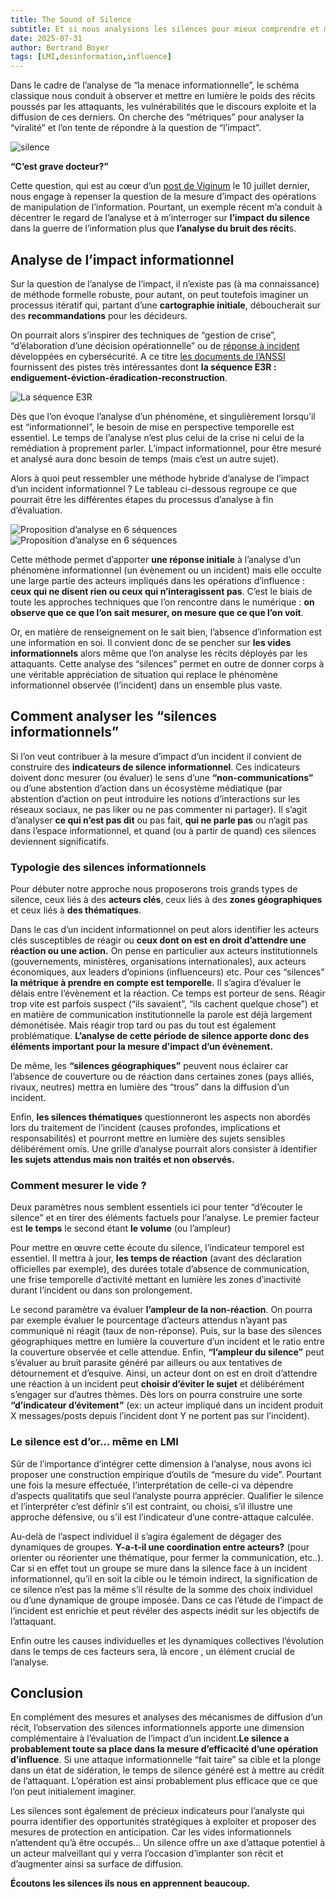 ```yaml
---
title: The Sound of Silence
subtitle: Et si nous analysions les silences pour mieux comprendre et mesurer l’impact des opérations d’influence ? 
date: 2025-07-31
author: Bertrand Boyer
tags: [LMI,desinformation,influence]
---
```

Dans le cadre de l’analyse de “la menace informationnelle”, le schéma classique nous conduit à observer et mettre en lumière le poids des récits poussés par les attaquants, les vulnérabilités que le discours exploite et la diffusion de ces derniers. On cherche des “métriques” pour analyser la “viralité” et l’on tente de répondre à la question de “l’impact”.

![silence](/images/sound_of_silence/sound.jpeg)

**“C’est grave docteur?”**

Cette question, qui est au cœur d’un [post de Viginum](https://www.linkedin.com/pulse/mesurer-le-risque-dimpact-dune-campagne-de-manipulation-linformation-wufdc/) le 10 juillet dernier, nous engage à repenser la question de la mesure d’impact des opérations de manipulation de l’information. Pourtant, un exemple récent m’a conduit à décentrer le regard de l’analyse et à m’interroger sur **l’impact du silence** dans la guerre de l’information plus que **l’analyse du bruit des récit**s.

## Analyse de l’impact informationnel

Sur la question de l’analyse de l’impact, il n’existe pas (à ma connaissance) de méthode formelle robuste, pour autant, on peut toutefois imaginer un processus itératif qui, partant d’une **cartographie initiale**, déboucherait sur des **recommandations** pour les décideurs.

On pourrait alors s’inspirer des techniques de “gestion de crise”, “d’élaboration d’une décision opérationnelle” ou de [réponse à incident](https://cyber.gouv.fr/piloter-la-remediation-dun-incident-cyber) développées en cybersécurité. A ce titre [les documents de l’ANSSI](https://cyber.gouv.fr/sites/default/files/document/20231218_Volet_strat%C3%A9gique_cyberattaquesetrem%C3%A9diation_v1g.pdf) fournissent des pistes très intéressantes dont **la séquence E3R : endiguement-éviction-éradication-reconstruction**.

![La séquence E3R](/images/sound_of_silence/E3R.webp)


Dès que l’on évoque l’analyse d’un phénomène, et singulièrement lorsqu’il est “informationnel”, le besoin de mise en perspective temporelle est essentiel. Le temps de l’analyse n’est plus celui de la crise ni celui de la remédiation à proprement parler. L’impact informationnel, pour être mesuré et analysé aura donc besoin de temps (mais c’est un autre sujet).

Alors à quoi peut ressembler une méthode hybride d’analyse de l’impact d’un incident informationnel ? Le tableau ci-dessous regroupe ce que pourrait être les différentes étapes du processus d’analyse à fin d’évaluation.

![Proposition d’analyse en 6 séquences](/images/sound_of_silence/carto1.webp)
![Proposition d’analyse en 6 séquences](/images/sound_of_silence/carto2.webp)

Cette méthode permet d’apporter **une réponse initiale** à l’analyse d’un phénomène informationnel (un évènement ou un incident) mais elle occulte une large partie des acteurs impliqués dans les opérations d’influence : **ceux qui ne disent rien ou ceux qui n’interagissent pas**. C’est le biais de toute les approches techniques que l’on rencontre dans le numérique : **on observe que ce que l’on sait mesurer, on mesure que ce que l’on voit**.

Or, en matière de renseignement on le sait bien, l’absence d’information est une information en soi. Il convient donc de se pencher sur **les vides informationnels** alors même que l’on analyse les récits déployés par les attaquants. Cette analyse des “silences” permet en outre de donner corps à une véritable appréciation de situation qui replace le phénomène informationnel observée (l’incident) dans un ensemble plus vaste.

## Comment analyser les “silences informationnels”

Si l’on veut contribuer à la mesure d’impact d’un incident il convient de construire des **indicateurs de silence informationnel**. Ces indicateurs doivent donc mesurer (ou évaluer) le sens d’une **“non-communications”** ou d’une abstention d’action dans un écosystème médiatique (par abstention d’action on peut introduire les notions d’interactions sur les réseaux sociaux, ne pas liker ou ne pas commenter ni partager). Il s’agit d’analyser **ce qui n’est pas dit** ou pas fait, **qui ne parle pas** ou n’agit pas dans l’espace informationnel, et quand (ou à partir de quand) ces silences deviennent significatifs.

### Typologie des silences informationnels

Pour débuter notre approche nous proposerons trois grands types de silence, ceux liés à des **acteurs clés**, ceux liés à des **zones géographiques** et ceux liés à **des thématiques**.

Dans le cas d’un incident informationnel on peut alors identifier les acteurs clés susceptibles de réagir ou **ceux dont on est en droit d’attendre une réaction ou une action.** On pense en particulier aux acteurs institutionnels (gouvernements, ministères, organisations internationales), aux acteurs économiques, aux leaders d’opinions (influenceurs) etc. Pour ces “silences” **la métrique à prendre en compte est temporelle.** Il s’agira d’évaluer le délais entre l’évènement et la réaction. Ce temps est porteur de sens. Réagir trop vite est parfois suspect (“ils savaient”, “ils cachent quelque chose”) et en matière de communication institutionnelle la parole est déjà largement démonétisée. Mais réagir trop tard ou pas du tout est également problématique. **L’analyse de cette période de silence apporte donc des éléments important pour la mesure d’impact d’un évènement.**

De même, les **“silences géographiques”** peuvent nous éclairer car l’absence de couverture ou de réaction dans certaines zones (pays alliés, rivaux, neutres) mettra en lumière des “trous” dans la diffusion d’un incident.

Enfin, **les silences thématiques** questionneront les aspects non abordés lors du traitement de l’incident (causes profondes, implications et responsabilités) et pourront mettre en lumière des sujets sensibles délibérément omis. Une grille d’analyse pourrait alors consister à identifier **les sujets attendus mais non traités et non observés.**

### Comment mesurer le vide ?

Deux paramètres nous semblent essentiels ici pour tenter “d’écouter le silence” et en tirer des éléments factuels pour l’analyse. Le premier facteur est **le temps** le second étant **le volume** (ou l’ampleur)

Pour mettre en œuvre cette écoute du silence, l’indicateur temporel est essentiel. Il mettra à jour, **les temps de réaction** (avant des déclaration officielles par exemple), des durées totale d’absence de communication, une frise temporelle d’activité mettant en lumière les zones d’inactivité durant l’incident ou dans son prolongement.

Le second paramètre va évaluer **l’ampleur de la non-réaction**. On pourra par exemple évaluer le pourcentage d’acteurs attendus n’ayant pas communiqué ni réagit (taux de non-réponse). Puis, sur la base des silences géographiques mettre en lumière la couverture d’un incident et le ratio entre la couverture observée et celle attendue. Enfin, **“l’ampleur du silence”** peut s’évaluer au bruit parasite généré par ailleurs ou aux tentatives de détournement et d’esquive. Ainsi, un acteur dont on est en droit d’attendre une réaction à un incident peut **choisir d’éviter le sujet** et délibérément s’engager sur d’autres thèmes. Dès lors on pourra construire une sorte **“d’indicateur d’évitement”** (ex: un acteur impliqué dans un incident produit X messages/posts depuis l’incident dont Y ne portent pas sur l’incident).

### Le silence est d’or… même en LMI

Sûr de l’importance d’intégrer cette dimension à l’analyse, nous avons ici proposer une construction empirique d’outils de “mesure du vide”. Pourtant une fois la mesure effectuée, l’interprétation de celle-ci va dépendre d’aspects qualitatifs que seul l’analyste pourra apprécier. Qualifier le silence et l’interpréter c’est définir s’il est contraint, ou choisi, s’il illustre une approche défensive, ou s’il est l’indicateur d’une contre-attaque calculée.

Au-delà de l’aspect individuel il s’agira également de dégager des dynamiques de groupes. **Y-a-t-il une coordination entre acteurs?** (pour orienter ou réorienter une thématique, pour fermer la communication, etc..). Car si en effet tout un groupe se mure dans la silence face à un incident informationnel, qu’il en soit la cible ou le témoin indirect, la signification de ce silence n’est pas la même s’il résulte de la somme des choix individuel ou d’une dynamique de groupe imposée. Dans ce cas l’étude de l’impact de l’incident est enrichie et peut révéler des aspects inédit sur les objectifs de l’attaquant.

Enfin outre les causes individuelles et les dynamiques collectives l’évolution dans le temps de ces facteurs sera, là encore , un élément crucial de l’analyse.

## Conclusion

En complément des mesures et analyses des mécanismes de diffusion d’un récit, l’observation des silences informationnels apporte une dimension complémentaire à l’évaluation de l’impact d’un incident.**Le silence a probablement toute sa place dans la mesure d’efficacité d’une opération d’influence**. Si une attaque informationnelle “fait taire” sa cible et la plonge dans un état de sidération, le temps de silence généré est à mettre au crédit de l’attaquant. L’opération est ainsi probablement plus efficace que ce que l’on peut initialement imaginer.

Les silences sont également de précieux indicateurs pour l’analyste qui pourra identifier des opportunités stratégiques à exploiter et proposer des mesures de protection en anticipation. Car les vides informationnels n’attendent qu’à être occupés… Un silence offre un axe d’attaque potentiel à un acteur malveillant qui y verra l’occasion d’implanter son récit et d’augmenter ainsi sa surface de diffusion.

**Écoutons les silences ils nous en apprennent beaucoup.**
